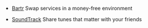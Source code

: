 - [Bartr](https://fast-taiga-6118.herokuapp.com/)   Swap services in a money-free environment

- [SoundTrack](https://quiet-badlands-6262.herokuapp.com/)   Share tunes that matter with your friends   
